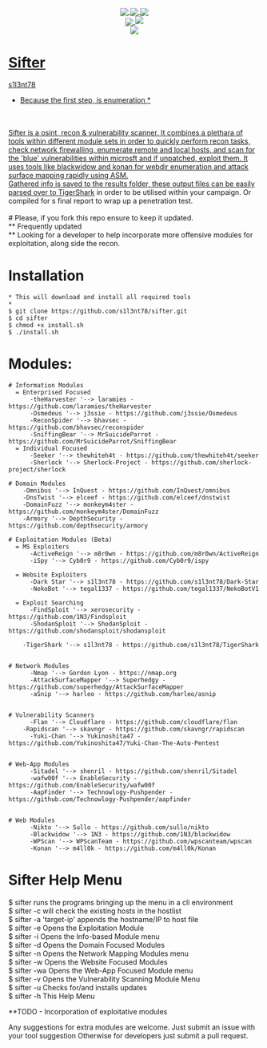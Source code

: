 <p align="center">
 <img src="https://github.com/s1l3nt78/sifter/blob/master/.vs/sifter.png" alt="" />
</p>

<p align="center">
  <a href="#"><img align="center" src="https://img.shields.io/github/issues/s1l3nt78/sifter"</a>
  <a href="#"><img align="center" src="https://img.shields.io/github/forks/s1l3nt78/sifter"</a>
  <a href="#"><img align="center" src="https://img.shields.io/github/stars/s1l3nt78/sifter"</a>
<br>
  <a href="#"><img align="center" src="https://img.shields.io/badge/Version-3-red"</a>
  <a href="#"><img align="centre" src="https://img.shields.io/badge/Build-Amethys7-yellowgreen"</a>
<br>
	 <a href="#"><img align="center" src="https://img.shields.io/badge/Author-s1l3nt78-yellowgreen"</a>
</p>

# Sifter
s1l3nt78
<br>
* Because the first step, is enumeration *
<br>
<br>
Sifter is a osint, recon & vulnerability scanner. It combines a plethara of tools within different module sets in order to quickly perform recon tasks, check network firewalling, enumerate remote and local hosts, and scan for the 'blue' vulnerabilities within microsft and if unpatched, exploit them.  It uses tools like blackwidow and konan for webdir enumeration and attack surface mapping rapidly using ASM.
<br>
Gathered info is saved to the results folder, these output files can be easily parsed over to <a href="https://github.com/s1l3nt78/TigerShark">TigerShark</a> in order to be utilised within your campaign. Or compiled for s final report to wrap up a penetration test.
<br>
<br>
# Please, if you fork this repo ensure to keep it updated.
<br>
	** Frequently updated
	<br>
	** Looking for a developer to help incorporate more offensive modules for exploitation, along side the recon.
	<br>

# Installation

	* This will download and install all required tools
	*
	$ git clone https://github.com/s1l3nt78/sifter.git
	$ cd sifter
	$ chmod +x install.sh
	$ ./install.sh

# Modules:
	# Information Modules
	  = Enterprised Focused
		  -theHarvester '--> laramies - https://github.com/laramies/theHarvester
		  -Osmedeus '--> j3ssie - https://github.com/j3ssie/Osmedeus
		  -ReconSpider '--> bhavsec - https://github.com/bhavsec/reconspider
		  -SniffingBear '--> MrSuicideParrot - https://github.com/MrSuicideParrot/SniffingBear
	  = Individual Focused
		  -Seeker '--> thewhiteh4t - https://github.com/thewhiteh4t/seeker
		  -Sherlock '--> Sherlock-Project - https://github.com/sherlock-project/sherlock

	# Domain Modules
		-Omnibus '--> InQuest - https://github.com/InQuest/omnibus
		-DnsTwist '--> elceef - https://github.com/elceef/dnstwist
		-DomainFuzz '--> monkeym4ster - https://github.com/monkeym4ster/DomainFuzz
		-Armory '--> DepthSecurity - https://github.com/depthsecurity/armory

	# Exploitation Modules (Beta)
	  = MS Exploiters
		  -ActiveReign '--> m8r0wn - https://github.com/m8r0wn/ActiveReign
		  -iSpy '--> Cyb0r9 - https://github.com/Cyb0r9/ispy
		
	  = Website Exploiters
		  -Dark Star '--> s1l3nt78 - https://github.com/s1l3nt78/Dark-Star
		  -NekoBot '--> tegal1337 - https://github.com/tegal1337/NekoBotV1
	  
	  = Exploit Searching
		  -FindSploit '--> xerosecurity - https://github.com/1N3/Findsploit
		  -ShodanSploit '--> ShodanSploit - https://github.com/shodansploit/shodansploit
	  
	    -TigerShark '--> s1l3nt78 - https://github.com/s1l3nt78/TigerShark


	# Network Modules
		  -Nmap '--> Gordon Lyon - https://nmap.org
		  -AttackSurfaceMapper '--> Superhedgy - https://github.com/superhedgy/AttackSurfaceMapper
		  -aSnip '--> harleo - https://github.com/harleo/asnip


	# Vulnerability Scanners
		  -Flan '--> Cloudflare - https://github.com/cloudflare/flan
	  	-Rapidscan '--> skavngr - https://github.com/skavngr/rapidscan
		  -Yuki-Chan '--> Yukinoshita47 - https://github.com/Yukinoshita47/Yuki-Chan-The-Auto-Pentest


	# Web-App Modules
		  -Sitadel '--> shenril - https://github.com/shenril/Sitadel
		  -wafw00f '--> EnableSecurity - https://github.com/EnableSecurity/wafw00f
		  -AapFinder '--> Technowlogy-Pushpender - https://github.com/Technowlogy-Pushpender/aapfinder


	# Web Modules
		  -Nikto '--> Sullo - https://github.com/sullo/nikto
		  -Blackwidow '--> 1N3 - https://github.com/1N3/blackwidow
		  -WPScan '--> WPScanTeam - https://github.com/wpscanteam/wpscan
		  -Konan '--> m4ll0k - https://github.com/m4ll0k/Konan


# Sifter Help Menu

  $ sifter	runs the programs bringing up the menu in a cli environment
  <br>
  $ sifter	-c will check the existing hosts in the hostlist
  <br>
  $ sifter	-a 'target-ip' appends the hostname/IP to host file
  <br>
  $ sifter	-e Opens the Exploitation Module
  <br>
  $ sifter	-i Opens the Info-based Module menu
  <br>
  $ sifter 	-d Opens the Domain Focused Modules
  <br>
  $ sifter 	-n Opens the Network Mapping Modules menu
  <br>
  $ sifter	-w Opens the Website Focused Modules
  <br>
  $ sifter	-wa Opens the Web-App Focused Module menu
  <br>
  $ sifter	-v Opens the Vulnerability Scanning Module Menu
  <br>
  $ sifter	-u Checks for/and installs updates
  <br>
  $ sifter	-h This Help Menu

**TODO
	- Incorporation of exploitative modules

Any suggestions for extra modules are welcome.
Just submit an issue with your tool suggestion
Otherwise for developers just submit a pull request.
